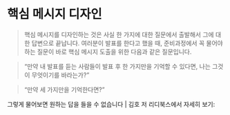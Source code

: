 # 핵심 메시지 디자인
> 핵심 메시지를 디자인하는 것은 사실 한 가지에 대한 질문에서 출발해서 그에 대한 답변으로 끝납니다. 여러분이 발표를 한다고 했을 때, 준비과정에서 꼭 물어야 하는 질문이 바로 핵심 메시지 도출을 위한 다음과 같은 질문입니다.

> “만약 내 발표를 듣는 사람들이 발표 후 한 가지만을 기억할 수 있다면, 나는 그것이 무엇이기를 바라는가?”

> “만약 세 가지만을 기억한다면?”

그렇게 물어보면 원하는 답을 들을 수 없습니다 | 김호 저
리디북스에서 자세히 보기:
